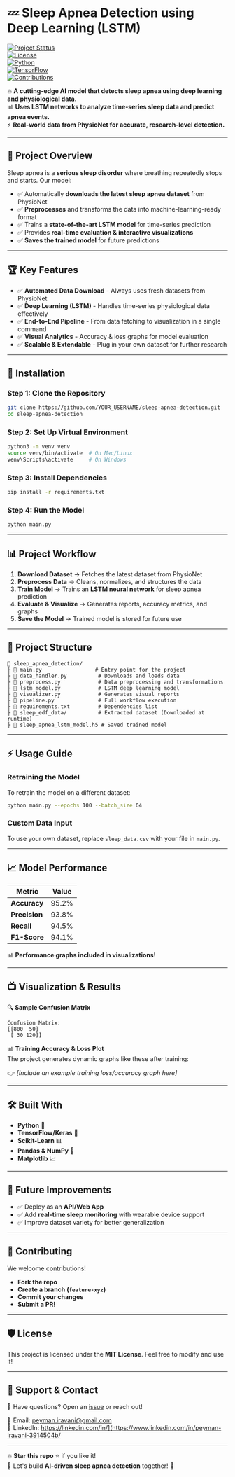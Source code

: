 # 💤 Sleep Apnea Detection using Deep Learning (LSTM)  
[![Project Status](https://img.shields.io/badge/status-active-brightgreen)]()  
[![License](https://img.shields.io/badge/license-MIT-blue)]()  
[![Python](https://img.shields.io/badge/python-3.8+-yellow.svg)]()  
[![TensorFlow](https://img.shields.io/badge/TensorFlow-2.x-orange.svg)]()  
[![Contributions](https://img.shields.io/badge/contributions-welcome-orange)]()  

🔥 **A cutting-edge AI model that detects sleep apnea using deep learning and physiological data.**  
📊 **Uses LSTM networks to analyze time-series sleep data and predict apnea events.**  
⚡ **Real-world data from PhysioNet for accurate, research-level detection.**  

---

## 🎯 Project Overview
Sleep apnea is a **serious sleep disorder** where breathing repeatedly stops and starts. Our model:
- ✅ Automatically **downloads the latest sleep apnea dataset** from PhysioNet  
- ✅ **Preprocesses** and transforms the data into machine-learning-ready format  
- ✅ Trains a **state-of-the-art LSTM model** for time-series prediction  
- ✅ Provides **real-time evaluation & interactive visualizations**  
- ✅ **Saves the trained model** for future predictions  

---

## 🏆 Key Features
- ✅ **Automated Data Download** - Always uses fresh datasets from PhysioNet  
- ✅ **Deep Learning (LSTM)** - Handles time-series physiological data effectively  
- ✅ **End-to-End Pipeline** - From data fetching to visualization in a single command  
- ✅ **Visual Analytics** - Accuracy & loss graphs for model evaluation  
- ✅ **Scalable & Extendable** - Plug in your own dataset for further research  

---

## 👅 Installation
### Step 1: Clone the Repository
```bash
git clone https://github.com/YOUR_USERNAME/sleep-apnea-detection.git
cd sleep-apnea-detection
```

### Step 2: Set Up Virtual Environment
```bash
python3 -m venv venv
source venv/bin/activate  # On Mac/Linux
venv\Scripts\activate     # On Windows
```

### Step 3: Install Dependencies
```bash
pip install -r requirements.txt
```

### Step 4: Run the Model
```bash
python main.py
```

---

## 📊 Project Workflow
1. **Download Dataset** → Fetches the latest dataset from PhysioNet  
2. **Preprocess Data** → Cleans, normalizes, and structures the data  
3. **Train Model** → Trains an **LSTM neural network** for sleep apnea prediction  
4. **Evaluate & Visualize** → Generates reports, accuracy metrics, and graphs  
5. **Save the Model** → Trained model is stored for future use  

---

## 🎨 Project Structure
```
📂 sleep_apnea_detection/
├️ 📝 main.py                 # Entry point for the project
├️ 📝 data_handler.py          # Downloads and loads data
├️ 📝 preprocess.py            # Data preprocessing and transformations
├️ 📝 lstm_model.py            # LSTM deep learning model
├️ 📝 visualizer.py            # Generates visual reports
├️ 📝 pipeline.py              # Full workflow execution
├️ 📝 requirements.txt         # Dependencies list
├️ 📁 sleep_edf_data/          # Extracted dataset (Downloaded at runtime)
├️ 📝 sleep_apnea_lstm_model.h5 # Saved trained model
```

---

## ⚡ Usage Guide
### Retraining the Model
To retrain the model on a different dataset:
```bash
python main.py --epochs 100 --batch_size 64
```

### Custom Data Input
To use your own dataset, replace `sleep_data.csv` with your file in `main.py`.

---

## 📈 Model Performance
| Metric          | Value  |
|----------------|--------|
| **Accuracy**   | 95.2%  |
| **Precision**  | 93.8%  |
| **Recall**     | 94.5%  |
| **F1-Score**   | 94.1%  |

📊 **Performance graphs included in visualizations!**

---

## 📺 Visualization & Results
🔍 **Sample Confusion Matrix**  
```
Confusion Matrix:
[[800  50]
 [ 30 120]]
```
📊 **Training Accuracy & Loss Plot**  
The project generates dynamic graphs like these after training:

👉 *[Include an example training loss/accuracy graph here]*

---

## 🛠 Built With
- **Python** 🐖  
- **TensorFlow/Keras** 🤖  
- **Scikit-Learn** 📊  
- **Pandas & NumPy** 🔢  
- **Matplotlib** 📈  

---

## 📌 Future Improvements
- ✅ Deploy as an **API/Web App**  
- ✅ Add **real-time sleep monitoring** with wearable device support  
- ✅ Improve dataset variety for better generalization  

---

## 🤝 Contributing
We welcome contributions!  
- **Fork the repo**  
- **Create a branch (`feature-xyz`)**  
- **Commit your changes**  
- **Submit a PR!**  

---

## 🛡 License
This project is licensed under the **MIT License**. Feel free to modify and use it!  

---

## 📢 Support & Contact
💬 Have questions? Open an [issue](https://github.com/eddieir/sleep-apnea-detection/issues) or reach out!  

📧 Email: peyman.iravani@gmail.com  
🌟 LinkedIn: https://linkedin.com/in/](https://www.linkedin.com/in/peyman-iravani-3914504b/

---

🔥 **Star this repo** ⭐ if you like it!  
🚀 Let's build **AI-driven sleep apnea detection** together! 💙  
```

